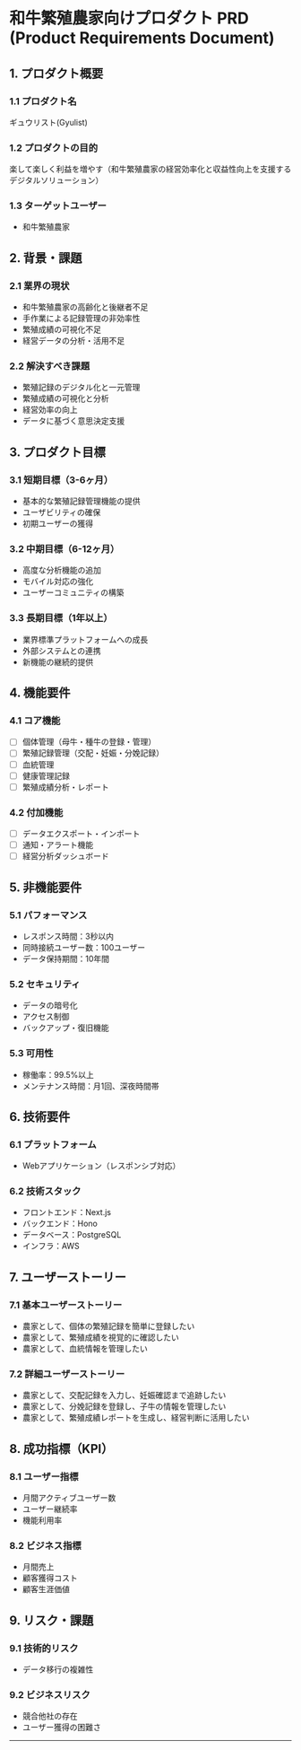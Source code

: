# 和牛繁殖農家向けプロダクト PRD (Product Requirements Document)

## 1. プロダクト概要

### 1.1 プロダクト名
ギュウリスト(Gyulist)

### 1.2 プロダクトの目的
楽して楽しく利益を増やす（和牛繁殖農家の経営効率化と収益性向上を支援するデジタルソリューション）

### 1.3 ターゲットユーザー
- 和牛繁殖農家

## 2. 背景・課題

### 2.1 業界の現状
- 和牛繁殖農家の高齢化と後継者不足
- 手作業による記録管理の非効率性
- 繁殖成績の可視化不足
- 経営データの分析・活用不足

### 2.2 解決すべき課題
- 繁殖記録のデジタル化と一元管理
- 繁殖成績の可視化と分析
- 経営効率の向上
- データに基づく意思決定支援

## 3. プロダクト目標

### 3.1 短期目標（3-6ヶ月）
- 基本的な繁殖記録管理機能の提供
- ユーザビリティの確保
- 初期ユーザーの獲得

### 3.2 中期目標（6-12ヶ月）
- 高度な分析機能の追加
- モバイル対応の強化
- ユーザーコミュニティの構築

### 3.3 長期目標（1年以上）
- 業界標準プラットフォームへの成長
- 外部システムとの連携
- 新機能の継続的提供

## 4. 機能要件

### 4.1 コア機能
- [ ] 個体管理（母牛・種牛の登録・管理）
- [ ] 繁殖記録管理（交配・妊娠・分娩記録）
- [ ] 血統管理
- [ ] 健康管理記録
- [ ] 繁殖成績分析・レポート

### 4.2 付加機能
- [ ] データエクスポート・インポート
- [ ] 通知・アラート機能
- [ ] 経営分析ダッシュボード

## 5. 非機能要件

### 5.1 パフォーマンス
- レスポンス時間：3秒以内
- 同時接続ユーザー数：100ユーザー
- データ保持期間：10年間

### 5.2 セキュリティ
- データの暗号化
- アクセス制御
- バックアップ・復旧機能

### 5.3 可用性
- 稼働率：99.5%以上
- メンテナンス時間：月1回、深夜時間帯

## 6. 技術要件

### 6.1 プラットフォーム
- Webアプリケーション（レスポンシブ対応）

### 6.2 技術スタック
- フロントエンド：Next.js
- バックエンド：Hono
- データベース：PostgreSQL
- インフラ：AWS

## 7. ユーザーストーリー

### 7.1 基本ユーザーストーリー
- 農家として、個体の繁殖記録を簡単に登録したい
- 農家として、繁殖成績を視覚的に確認したい
- 農家として、血統情報を管理したい

### 7.2 詳細ユーザーストーリー
- 農家として、交配記録を入力し、妊娠確認まで追跡したい
- 農家として、分娩記録を登録し、子牛の情報を管理したい
- 農家として、繁殖成績レポートを生成し、経営判断に活用したい

## 8. 成功指標（KPI）

### 8.1 ユーザー指標
- 月間アクティブユーザー数
- ユーザー継続率
- 機能利用率

### 8.2 ビジネス指標
- 月間売上
- 顧客獲得コスト
- 顧客生涯価値

## 9. リスク・課題

### 9.1 技術的リスク
- データ移行の複雑性

### 9.2 ビジネスリスク
- 競合他社の存在
- ユーザー獲得の困難さ

---
